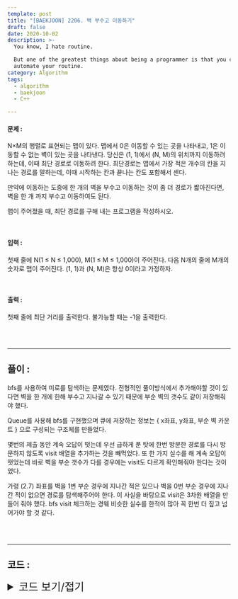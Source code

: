 ```yaml
---
template: post
title: "[BAEKJOON] 2206. 벽 부수고 이동하기"
draft: false
date: 2020-10-02
description: >-
  You know, I hate routine.

  But one of the greatest things about being a programmer is that you can
  automate your routine.
category: Algorithm
tags:
  - algorithm
  - baekjoon
  - C++

---
```




#### 문제 : 

N×M의 행렬로 표현되는 맵이 있다. 맵에서 0은 이동할 수 있는 곳을 나타내고, 1은 이동할 수 없는 벽이 있는 곳을 나타낸다. 당신은 (1, 1)에서 (N, M)의 위치까지 이동하려 하는데, 이때 최단 경로로 이동하려 한다. 최단경로는 맵에서 가장 적은 개수의 칸을 지나는 경로를 말하는데, 이때 시작하는 칸과 끝나는 칸도 포함해서 센다.

만약에 이동하는 도중에 한 개의 벽을 부수고 이동하는 것이 좀 더 경로가 짧아진다면, 벽을 한 개 까지 부수고 이동하여도 된다.

맵이 주어졌을 때, 최단 경로를 구해 내는 프로그램을 작성하시오.

<br/>

#### 입력 :

첫째 줄에 N(1 ≤ N ≤ 1,000), M(1 ≤ M ≤ 1,000)이 주어진다. 다음 N개의 줄에 M개의 숫자로 맵이 주어진다. (1, 1)과 (N, M)은 항상 0이라고 가정하자.

<br/>

#### 출력 : 

첫째 줄에 최단 거리를 출력한다. 불가능할 때는 -1을 출력한다.

<br/>

<br/>

___

## 풀이 :

bfs를 사용하여 미로를 탐색하는 문제였다. 전형적인 풀이방식에서 추가해야할 것이 있다면 벽을 한 개에 한해 부수고 지나갈 수 있기 때문에 부순 벽의 갯수도 같이 저장해줘야 했다.

Queue를 사용해 bfs를 구현했으며 큐에 저장하는 정보는 { x좌표, y좌표, 부순 벽 카운트 } 으로 구성되는 구조체를 만들었다.

몇번의 제출 동안 계속 오답이 떳는데 우선 급하게 푼 탓에 한번 방문한 경로를 다시 방문하지 않도록 visit 배열을 추가하는 것을 빼먹었다. 또 한 가지 실수를 해 계속 오답이 떳었는데 바로 벽을 부순 갯수가 다를 경우에는 visit도 다르게 확인해줘야 한다는 것이었다.

가령 (2.7) 좌표를 벽을 1번 부순 경우에 지나간 적은 있으나 벽을 0번 부순 경우에 지나간 적이 없으면 경로를 탐색해주어야 한다. 이 사실을 바탕으로 visit은 3차원 배열을 만들어 줘야 했다. bfs visit 체크하는 경웨 비슷한 실수를 한적이 많아 꼭 한번 더 짚고 넘어가야 할 것 같다.

<br/>

<br/>

---

## 코드 :

<details>
<summary style="cursor:pointer; font-size:1.5rem">
	코드 보기/접기
</summary>

```c++
#include <iostream>
#include <queue>
#include <utility>
#define MAX 1001

struct qnode {
	int x;
	int y;
	int count;
};

using namespace std;
bool map[MAX][MAX], visit[2][MAX][MAX];
int n, m, di[4] = { 0, 1, 0, -1 }, dj[4] = { 1, 0, -1, 0 };

void bfs() {
	queue<qnode> q;
	int size, curx, cury, curcnt, k, cmpx, cmpy, ans = 1;
	q.push(qnode{ 1, 1, 0 });
	visit[0][1][1] = true;
	while (!q.empty()) {
		ans++;
		size = q.size();
		while (size--) {
			curx = q.front().x;		cury = q.front().y;		curcnt = q.front().count;
			q.pop();
			for (k = 0; k < 4; k++) {
				cmpx = curx + di[k];	cmpy = cury + dj[k];
				if (0 < cmpx && cmpx <= n && 0 < cmpy && cmpy <= m && !visit[curcnt][cmpx][cmpy] && (!map[cmpx][cmpy] || (map[cmpx][cmpy] && curcnt < 1))) {
					if (cmpx == n && cmpy == m) {
						cout << ans << '\n';
						return;
					}
					visit[curcnt][cmpx][cmpy] = true;
					q.push(qnode{ cmpx, cmpy, curcnt + ((map[cmpx][cmpy]) ? 1 : 0) });
				}
			}
		}
	}
	cout << -1 << '\n';
}

int main() {
	ios_base::sync_with_stdio(false);  cin.tie(NULL);  cout.tie(NULL);
	char num;
	cin >> n >> m;
	for (int i = 1; i <= n; i++)
		for (int j = 1; j <= m; j++) {
			cin >> num;
			map[i][j] = (num == '1') ? true : false;
		}
	if (n == 1 && m == 1) cout << 1 << '\n';
	else	bfs();
}
```

</details>
<br/>